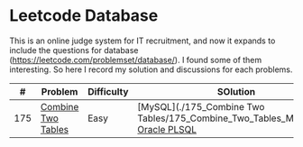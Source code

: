# Leetcode Database

This is an online judge system for IT recruitment, and now it expands to include the questions for database (https://leetcode.com/problemset/database/). I found some of them interesting. So here I record my solution and discussions for each problems.


| # | Problem | Difficulty | SOlution | Note |
| :---: | ---- | ---- | ---- | ----- |
| 175 | [Combine Two Tables](https://leetcode.com/problems/combine-two-tables/) | Easy | [MySQL](./175_Combine Two Tables/175_Combine_Two_Tables_MySQL.sql)    [Oracle PLSQL](./175_Combine_Two_Tables_OraclePLSQL.sql)  |   |








